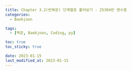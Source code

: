 ```yaml
---
title: Chapter 3.2(반복문) 단계별로 풀어보기 - 25304번 영수증
categories: 
  - Baekjoon

tags:
  - [백준, Baekjoon, Coding, py]

toc: true
toc_sticky: true

date: 2023-01-15
last_modified_at: 2023-01-15 
---
```

